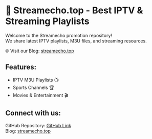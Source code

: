 # 🎥 Streamecho.top - Best IPTV & Streaming Playlists

Welcome to the Streamecho promotion repository!  
We share latest IPTV playlists, M3U files, and streaming resources.

🌐 Visit our Blog: [streamecho.top](https://streamecho.top)

## Features:
- IPTV M3U Playlists 📺  
- Sports Channels 🏆  
- Movies & Entertainment 🎬  

## Connect with us:
GitHub Repository: [GitHub Link](https://github.com/yourusername/streamecho-promo)  
Blog: [streamecho.top](https://streamecho.top)
